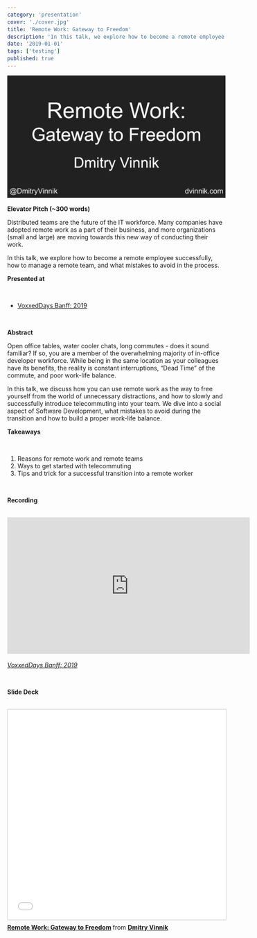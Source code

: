 ```yaml
---
category: 'presentation'
cover: './cover.jpg'
title: 'Remote Work: Gateway to Freedom'
description: 'In this talk, we explore how to become a remote employee successfully, how to manage a remote team, and what mistakes to avoid in the process.'
date: '2019-01-01'
tags: ['testing']
published: true
---
```

![cover](./cover.jpg)

**Elevator Pitch (~300 words)**

Distributed teams are the future of the IT workforce. Many companies have adopted remote work as a part of their business, and more organizations (small and large) are moving towards this new way of conducting their work.

In this talk, we explore how to become a remote employee successfully, how to manage a remote team, and what mistakes to avoid in the process.

**Presented at**

<br>

- [VoxxedDays Banff: 2019](https://dvinnik.dev/events/2019/voxxeddays-banff)

<br>

**Abstract**
 
Open office tables, water cooler chats, long commutes - does it sound familiar? If so, you are a member of the overwhelming majority of in-office developer workforce. While being in the same location as your colleagues have its benefits, the reality is constant interruptions, “Dead Time” of the commute, and poor work-life balance.
 
In this talk, we discuss how you can use remote work as the way to free yourself from the world of unnecessary distractions, and how to slowly and successfully introduce telecommuting into your team. We dive into a social aspect of Software Development, what mistakes to avoid during the transition and how to build a proper work-life balance.

**Takeaways**

<br>

1. Reasons for remote work and remote teams
2. Ways to get started with telecommuting
3. Tips and trick for a successful transition into a remote worker

<br>

**Recording**

<br>

<iframe width="560" height="315" src="https://www.youtube.com/embed/INs_FyL-F8M" title="YouTube video player" frameborder="0" allow="accelerometer; autoplay; clipboard-write; encrypted-media; gyroscope; picture-in-picture" allowfullscreen></iframe>

*[VoxxedDays Banff: 2019](httsp://dvinnik.dev/events/2019/voxxeddays-banff)*

<br>

**Slide Deck**

<br>

<iframe src="//www.slideshare.net/slideshow/embed_code/key/1QtdPlh3nrEWpG" width="595" height="485" frameborder="0" marginwidth="0" marginheight="0" scrolling="no" style="border:1px solid #CCC; border-width:1px; margin-bottom:5px; max-width: 100%;" allowfullscreen> </iframe> <div style="margin-bottom:5px"> <strong> <a href="//www.slideshare.net/DmitryVinnik1/remote-work-gateway-to-freedom" title="Remote Work: Gateway to Freedom" target="_blank">Remote Work: Gateway to Freedom</a> </strong> from <strong><a href="//www.slideshare.net/DmitryVinnik1" target="_blank">Dmitry Vinnik</a></strong> </div>